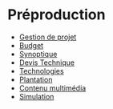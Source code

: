 # Préproduction

 <!-- start-replace-subnav -->  
* [Gestion de projet](/30_production/10_gestion_projet/)
* [Budget](/30_production/20_budget/)
* [Synoptique](/30_production/30_synoptique/)
* [Devis Technique](/30_production/40_devis/)
* [Technologies ](/30_production/50_technologies/)
* [Plantation](/30_production/60_plantation/)
* [Contenu multimédia](/30_production/70_multimedia/)
* [Simulation](/30_production/80_simulation/)
 <!-- end-replace-subnav -->